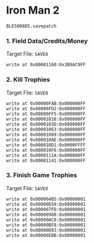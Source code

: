 #  Iron Man    2

`BLES00885.savepatch`

### 1. Field Data/Credits/Money

Target File: `SAVE0`

```
write at 0x00001160:0x3B9AC9FF
```

### 2. Kill Trophies

Target File: `SAVE0`

```
write at 0x00000FAB:0x000000FF
write at 0x00000FD2:0x000000FF
write at 0x00000FF5:0x000000FF
write at 0x00001018:0x000000FF
write at 0x0000103D:0x000000FF
write at 0x00001063:0x000000FF
write at 0x00001089:0x000000FF
write at 0x000010AE:0x000000FF
write at 0x000010D1:0x0000FFFF
write at 0x000010F6:0x000000FF
write at 0x0000111A:0x000000FF
write at 0x00001141:0x000000FF
```

### 3. Finish Game Trophies

Target File: `SAVE0`

```
write at 0x000004B5:0x00000001
write at 0x00000659:0x00000001
write at 0x000007FD:0x00000001
write at 0x00000988:0x00000001
write at 0x00000AC0:0x00000001
write at 0x00000BF8:0x00000001
write at 0x00000D83:0x00000001
write at 0x00000EBB:0x00000001
```


